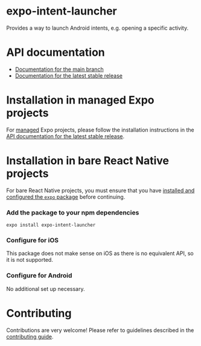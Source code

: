 # expo-intent-launcher

Provides a way to launch Android intents, e.g. opening a specific activity.

# API documentation

- [Documentation for the main branch](https://github.com/expo/expo/blob/main/docs/pages/versions/unversioned/sdk/intent-launcher.mdx)
- [Documentation for the latest stable release](https://docs.expo.dev/versions/latest/sdk/intent-launcher/)

# Installation in managed Expo projects

For [managed](https://docs.expo.dev/versions/latest/introduction/managed-vs-bare/) Expo projects, please follow the installation instructions in the [API documentation for the latest stable release](https://docs.expo.dev/versions/latest/sdk/intent-launcher/).

# Installation in bare React Native projects

For bare React Native projects, you must ensure that you have [installed and configured the `expo` package](https://docs.expo.dev/bare/installing-expo-modules/) before continuing.

### Add the package to your npm dependencies

```
expo install expo-intent-launcher
```

### Configure for iOS

This package does not make sense on iOS as there is no equivalent API, so it is not supported.

### Configure for Android

No additional set up necessary.

# Contributing

Contributions are very welcome! Please refer to guidelines described in the [contributing guide](https://github.com/expo/expo#contributing).
